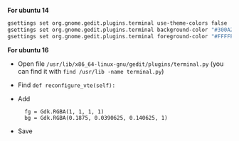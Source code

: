 **For ubuntu 14**
```bash
gsettings set org.gnome.gedit.plugins.terminal use-theme-colors false
gsettings set org.gnome.gedit.plugins.terminal background-color "#300A24"
gsettings set org.gnome.gedit.plugins.terminal foreground-color "#FFFFFF"
```


**For ubuntu 16**

- Open file `/usr/lib/x86_64-linux-gnu/gedit/plugins/terminal.py` (you can find it with `find /usr/lib -name terminal.py`)
- Find `def reconfigure_vte(self):`
- Add

		fg = Gdk.RGBA(1, 1, 1, 1)
		bg = Gdk.RGBA(0.1875, 0.0390625, 0.140625, 1)

- Save
